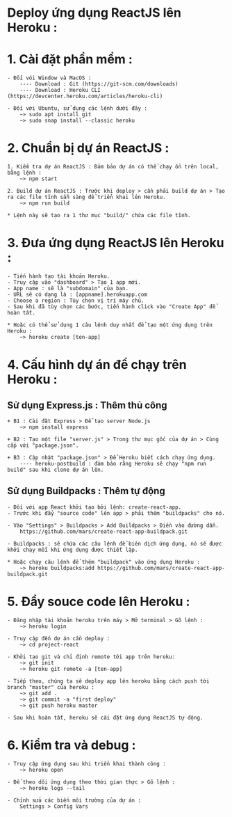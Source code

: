 # Deploy ứng dụng ReactJS lên Heroku :

# 1. Cài đặt phần mềm :

    - Đối vói Window và MacOS :
        ---- Download : Git (https://git-scm.com/downloads)
        ---- Download : Heroku CLI (https://devcenter.heroku.com/articles/heroku-cli)

    - Đối với Ubuntu, sử dụng các lệnh dưới đây :
        ~> sudo apt install git
        ~> sudo snap install --classic heroku

# 2. Chuẩn bị dự án ReactJS :

    1. Kiểm tra dự án ReactJS : Đảm bảo dự án có thể chạy ổn trên local, bằng lệnh :
        ~> npm start

    2. Build dự án ReactJS : Trước khi deploy > cần phải build dự án > Tạo ra các file tĩnh sẵn sàng để triển khai lên Heroku.
        ~> npm run build

    * Lệnh này sẽ tạo ra 1 thư mục "build/" chứa các file tĩnh.

# 3. Đưa ứng dụng ReactJS lên Heroku :

    - Tiến hành tạo tài khoản Heroku.
    - Truy cập vào "dashboard" > Tạo 1 app mới.
    - App name : sẽ là "subdomain" của bạn.
    - URL sẽ có dạng là : [appname].herokuapp.com
    - Choose a region : Tùy chọn vị trí máy chủ.
    - Sau khi đã tùy chọn các bước, tiến hành click vào "Create App" để hoàn tất.

    * Hoặc có thể sử dụng 1 câu lệnh duy nhất để tạo một ứng dụng trên Heroku :
        ~> heroku create [ten-app]

# 4. Cấu hình dự án để chạy trên Heroku :

## Sử dụng Express.js : Thêm thủ công

    + B1 : Cài đặt Express > Để tạo server Node.js
        ~> npm install express

    + B2 : Tạo một file "server.js" > Trong thư mục gốc của dự án > Cùng cấp với "package.json".

    + B3 : Cập nhật "package.json" > Để Heroku biết cách chạy ứng dụng.
        ---- heroku-postbuild : đảm bảo rằng Heroku sẽ chạy "npm run build" sau khi clone dự án lên.

## Sử dụng Buildpacks : Thêm tự động

    - Đối với app React khởi tạo bởi lệnh: create-react-app.
    - Trước khi đẩy "source code" lên app > phải thêm "buildpacks" cho nó.

    - Vào "Settings" > Buildpacks > Add Buildpacks > Điền vào đường dẫn.
        https://github.com/mars/create-react-app-buildpack.git

    - Buildpacks : sẽ chứa các câu lệnh để biên dịch ứng dụng, nó sẽ được khởi chạy mỗi khi ứng dụng được thiết lập.

    * Hoặc chạy câu lệnh để thêm "buildpack" vào ứng dụng Heroku :
        ~> heroku buildpacks:add https://github.com/mars/create-react-app-buildpack.git

# 5. Đẩy souce code lên Heroku :

    - Đăng nhập tài khoản heroku trên máy > Mở terminal > Gõ lệnh :
        ~> heroku login

    - Truy cập đến dự án cần deploy :
        ~> cd project-react

    - Khởi tạo git và chỉ định remote tới app trên heroku:
        ~> git init
        ~> heroku git remote -a [ten-app]

    - Tiếp theo, chúng ta sẽ deploy app lên heroku bằng cách push tới branch "master" của heroku :
        ~> git add .
        ~> git commit -a "first deploy"
        ~> git push heroku master

    - Sau khi hoàn tất, heroku sẽ cài đặt ứng dụng ReactJS tự động.

# 6. Kiểm tra và debug :

    - Truy cập ứng dụng sau khi triển khai thành công :
        ~> heroku open

    - Để theo dõi ứng dụng theo thời gian thực > Gõ lệnh :
        ~> heroku logs --tail

    - Chỉnh sửa các biến môi trường của dự án :
        Settings > Config Vars

